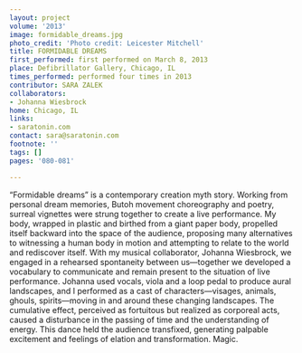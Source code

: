 ```yaml
---
layout: project
volume: '2013'
image: formidable_dreams.jpg
photo_credit: 'Photo credit: Leicester Mitchell'
title: FORMIDABLE DREAMS
first_performed: first performed on March 8, 2013
place: Defibrillator Gallery, Chicago, IL
times_performed: performed four times in 2013
contributor: SARA ZALEK
collaborators:
- Johanna Wiesbrock
home: Chicago, IL
links:
- saratonin.com
contact: sara@saratonin.com
footnote: ''
tags: []
pages: '080-081'

---
```


“Formidable dreams” is a contemporary creation myth story. Working from personal dream memories, Butoh movement choreography and poetry, surreal vignettes were strung together to create a live performance. My body, wrapped in plastic and birthed from a giant paper body, propelled itself backward into the space of the audience, proposing many alternatives to witnessing a human body in motion and attempting to relate to the world and rediscover itself. With my musical collaborator, Johanna Wiesbrock, we engaged in a rehearsed spontaneity between us—together we developed a vocabulary to communicate and remain present to the situation of live performance. Johanna used vocals, viola and a loop pedal to produce aural landscapes, and I performed as a cast of characters—visages, animals, ghouls, spirits—moving in and around these changing landscapes. The cumulative effect, perceived as fortuitous but realized as corporeal acts, caused a disturbance in the passing of time and the understanding of energy. This dance held the audience transfixed, generating palpable excitement and feelings of elation and transformation. Magic.
